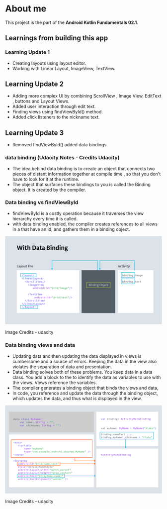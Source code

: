 # About me

This project is the part of the **Android Kotlin Fundamentals 02.1**. 

## Learnings from building this app

### Learning Update 1
* Creating layouts using layout editor.
* Working with Linear Layout, ImageView, TextView.

## Learning Update 2
* Adding more complex UI by combining ScrollView , Image View, EditText , buttons and Layout Views.
* Added user interaction through edit text.
* Finding views using findViewById() method.
* Added click listeners to the nickname text.

## Learning Update 3
* Removed findViewById() added data bindings.

### data binding (Udacity Notes - Credits Udacity)
* The idea behind data binding is to create an object that connects two pieces of distant information
together at compile time , so that you don't have to look for it at the runtime.
* The object that surfaces these bindings to you is called the Binding object. It is created by the
compiler.

### Data binding vs findViewById
* findViewById is a costly operation because it traverses the view hierarchy every time it is called.
* with data binding enabled, the compiler creates references to all views in a <layout> that have an
id, and gathers them in a binding object.


![Binding](Binding1.png)

Image Credits - udacity

### Data binding views and data
* Updating data and then updating the data displayed in views is cumbersome and a source of errors.
Keeping the data in the view also violates the separation of data and presentation.
* Data binding solves both of these problems. You keep data in a data class. You add a <Data> block to the
<layout> to identify the data as variables to use with the views. Views reference the variables.
* The compiler generates a binding object that binds the views and data,
* In code, you reference and update the data through the binding object, which updates the data, and thus
what is displayed in the view.


![Binding](AboutMe/Readme_Images/Binding2.png)

Image Credits - udacity

